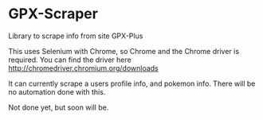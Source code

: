 # GPX-Scraper
Library to scrape info from site GPX-Plus

This uses Selenium with Chrome, so Chrome and the Chrome driver is required. You can find the driver here http://chromedriver.chromium.org/downloads

It can currently scrape a users profile info, and pokemon info. There will be no automation done with this.

Not done yet, but soon will be.
